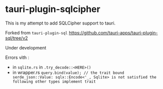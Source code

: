 # tauri-plugin-sqlcipher
This is my attempt to add SQLCipher support to tauri.

Forked from `tauri-plugin-sql` https://github.com/tauri-apps/tauri-plugin-sql/tree/v2


Under development

Errors vith :
- in `sqlite.rs` in `.try_decode::<HERE>()`
- in wrapper.rs `query.bind(value); // the trait bound serde_json::Value: sqlx::Encode<'_, Sqlite> is not satisfied the following other types implement trait `


